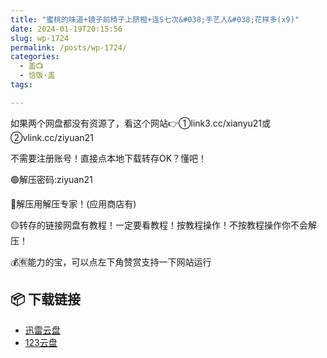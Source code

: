 ```yaml
---
title: "蜜桃的味道+镜子前椅子上脐橙+连S七次&#038;手艺人&#038;花样多(x9)"
date: 2024-01-19T20:15:56
slug: wp-1724
permalink: /posts/wp-1724/
categories:
  - 盖📺
  - 恰饭·盖
tags:

---
```


如果两个网盘都没有资源了，看这个网站👉①link3.cc/xianyu21或②vlink.cc/ziyuan21

不需要注册账号！直接点本地下载转存OK？懂吧！

🟢解压密码:ziyuan21

🔵解压用解压专家！(应用商店有)

🟡转存的链接网盘有教程！一定要看教程！按教程操作！不按教程操作你不会解压！

💰🈶能力的宝，可以点左下角赞赏支持一下网站运行

## 📦 下载链接
- [迅雷云盘](https://blziyuan21.com/pay-download/1724?key=a4c0730f64&down_id=0)
- [123云盘](https://blziyuan21.com/pay-download/1724?key=a4c0730f64&down_id=1)

